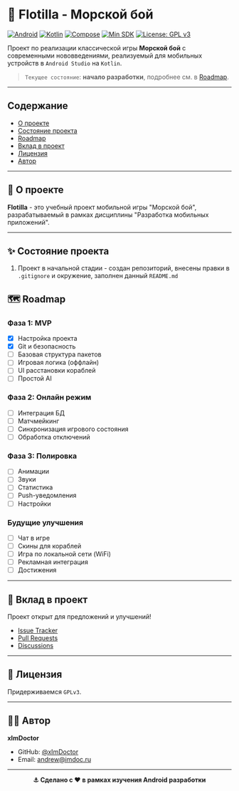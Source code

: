 # 🚢 Flotilla - Морской бой

[![Android](https://img.shields.io/badge/Platform-Android-green.svg)](https://developer.android.com)
[![Kotlin](https://img.shields.io/badge/Language-Kotlin-blue.svg)](https://kotlinlang.org)
[![Compose](https://img.shields.io/badge/UI-Jetpack%20Compose-4285F4.svg)](https://developer.android.com/jetpack/compose)
[![Min SDK](https://img.shields.io/badge/Min%20SDK-29-orange.svg)](https://developer.android.com/studio/releases/platforms)
[![License: GPL v3](https://img.shields.io/badge/License-GPLv3-blue.svg)](https://www.gnu.org/licenses/gpl-3.0)

Проект по реализации классической игры **Морской бой** с современными нововведениями, реализуемый для мобильных устройств в `Android Studio` на `Kotlin`.

> `Текущее состояние`: **начало разработки**, подробнее см. в [Roadmap](#%EF%B8%8F-roadmap).

---

## Содержание

- [О проекте](#-о-проекте)
- [Состояние проекта](#-состояние-проекта)
- [Roadmap](#%EF%B8%8F-roadmap)
- [Вклад в проект](#-вклад-в-проект)
- [Лицензия](#-лицензия)
- [Автор](#%E2%80%8D-автор)
  
---

## 🎯 О проекте

**Flotilla** - это учебный проект мобильной игры "Морской бой", разрабатываемый в рамках дисциплины "Разработка мобильных приложений".

---

## ✨ Состояние проекта
1. Проект в начальной стадии - создан репозиторий, внесены правки в `.gitignore` и окружение, заполнен данный `README.md`

## 🗺️ Roadmap

### Фаза 1: MVP
- [x] Настройка проекта
- [x] Git и безопасность
- [ ] Базовая структура пакетов
- [ ] Игровая логика (оффлайн)
- [ ] UI расстановки кораблей
- [ ] Простой AI

### Фаза 2: Онлайн режим
- [ ] Интеграция БД
- [ ] Матчмейкинг
- [ ] Синхронизация игрового состояния
- [ ] Обработка отключений

### Фаза 3: Полировка
- [ ] Анимации
- [ ] Звуки
- [ ] Статистика
- [ ] Push-уведомления
- [ ] Настройки

### Будущие улучшения
- [ ] Чат в игре
- [ ] Скины для кораблей
- [ ] Игра по локальной сети (WiFi)
- [ ] Рекламная интеграция
- [ ] Достижения

---

## 🤝 Вклад в проект

Проект открыт для предложений и улучшений!

- [Issue Tracker](https://github.com/xImDoctor/Flotilla/issues)
- [Pull Requests](https://github.com/xImDoctor/Flotilla/pulls)
- [Discussions](https://github.com/xImDoctor/Flotilla/discussions)

---

## 📄 Лицензия

Придерживаемся `GPLv3`.

---

## 👨‍💻 Автор

**xImDoctor**

- GitHub: [@xImDoctor](https://github.com/XImDoctor)
- Email: andrew@imdoc.ru

---

<div align="center">
  <strong>⚓ Сделано с ❤️ в рамках изучения Android разработки</strong>
</div>
